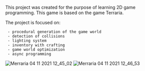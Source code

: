 
This project was created for the purpose of learning 2D game programming. This game is based on the game Terraria.

The project is focused on:

     - procedural generation of the game world     
     - detection of collisions      
     - lighting system      
     - inventory with crafting
     - game world optimization
     - async programming

![Merraria 04 11 2021 12_45_02](https://user-images.githubusercontent.com/24768104/140308504-76e03039-e45a-49ea-b2e1-db9582665a1c.png)
![Merraria 04 11 2021 12_46_53](https://user-images.githubusercontent.com/24768104/140308511-135784f9-3489-4a64-98e6-e40fb318f760.png)
